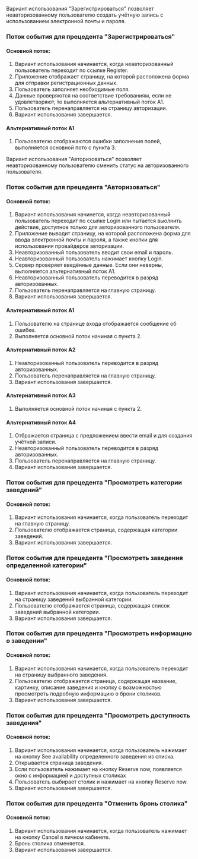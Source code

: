 Вариант использования "Зарегистрироваться" позволяет неавторизованному пользователю создать учётную запись с использованием электронной почты и пароля.
### Поток события для прецедента "Зарегистрироваться"
#### Основной поток:
1. Вариант использования начинается, когда неавторизованный пользователь переходит по ссылке Register.
2. Приложение отображает страницу, на которой расположена форма для отправки регистрационных данных.
3. Пользователь заполняет необходимые поля.
4. Данные проверяются на соответствие требованиям, если не удовлетворяют, то выполняется альтернативный поток А1.
5. Пользователь перенаправляется на страницу авторизации.
6. Вариант использования завершается.
#### Альтернативный поток А1
1. Пользователю отображаются ошибки заполнения полей, выполняется основной пото с пункта 3.

Вариант использования "Авторизоваться" позволяет неавторизованному пользователю сменить статус на авторизованного пользователя.
### Поток события для прецедента "Авторизоваться"
#### Основной поток:
1. Вариант использования начинется, когда неавторизованный пользователь переходит по ссылке Login или пытается выолнить действие, доступное только для авторизованного пользователя.
2. Приложение выводит страницу, на которой расположена форма для ввода электронной почты и пароля, а также кнопки для использования провайдеров авторизации.
3. Неавторизованный пользователь вводит свои email и пароль.
4. Неавторизованный пользователь нажимает кнопку Login.
5. Сервер проверяет введённые данные. Если они неверны, выполняется альтернативный поток А1.
6. Неавторизованный пользователь переводится в разряд авторизованных.
7. Пользователь перенаправляется на главную страницу.
8. Вариант использования завершается.
#### Альтернативный поток А1
1. Пользователю на странице входа отображается сообщение об ошибке.
2. Выполняется основной поток начиная с пункта 2.
#### Альтернативный поток А2
1. Неавторизованный пользователь переводится в разряд авторизованных.
2. Пользователь перенаправляется на главную страницу.
3. Вариант использования завершается.
#### Альтернативный поток А3
1. Выполняется основной поток начиная с пункта 2.
#### Альтернативный поток А4
1. Отбражается страница с предложением ввести email и для создания учётной записи.
2. Неавторизованный пользователь переводится в разряд авторизованных.
3. Пользователь перенаправляется на главную страницу.
4. Вариант использования завершается.

### Поток события для прецедента "Просмотреть категории заведений"
#### Основной поток:
1. Вариант использования начинается, когда пользователь переходит на главную страницу.
2. Пользователю отображается страница, содержащая категории заведений.
3. Вариант использования завершается.

### Поток события для прецедента "Просмотреть заведения определенной категории"
#### Основной поток:
1. Вариант использования начинается, когда пользователь переходит на страницу заведений выбранной категории.
2. Пользователю отображается страница, содержащая список заведений выбранной категории.
3. Вариант использования завершается.

### Поток события для прецедента "Просмотреть информацию о заведении"
#### Основной поток:
1. Вариант использования начинается, когда пользователь переходит на страницу выбранного заведения.
2. Пользователю отображается страница, содержащая название, картинку, описание заведения и кнопку с возможностью просмотреть подробную информацию о брони столиков.
3. Вариант использования завершается.

### Поток события для прецедента "Просмотреть доступность заведения"
#### Основной поток:
1. Вариант использования начинается, когда пользователь нажимает на кнопку See аvailability определенного заведения из списка.
2. Открывается страница заведения.
3. Если пользователь нажимает на кнопку Reserve now, появляется окно с информацией и доступных столиках
4. Пользователь выбирает столик и нажимает на кнопку Reserve now.
5. Вариант использования завершается.

### Поток события для прецедента "Отменить бронь столика"
#### Основной поток:
1. Вариант использования начинается, когда пользователь нажимает на кнопку Cancel в личном кабинете.
2. Бронь столика отменяется.
3. Вариант использования завершается.
